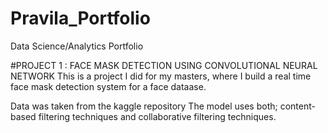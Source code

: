 # Pravila_Portfolio
Data Science/Analytics Portfolio

#PROJECT 1 : FACE MASK DETECTION USING CONVOLUTIONAL NEURAL NETWORK
This is a project I did for my masters, where I build a real time face mask detection system for a face dataase.

Data was taken from the kaggle repository
The model uses both; content-based filtering techniques and collaborative filtering techniques.
